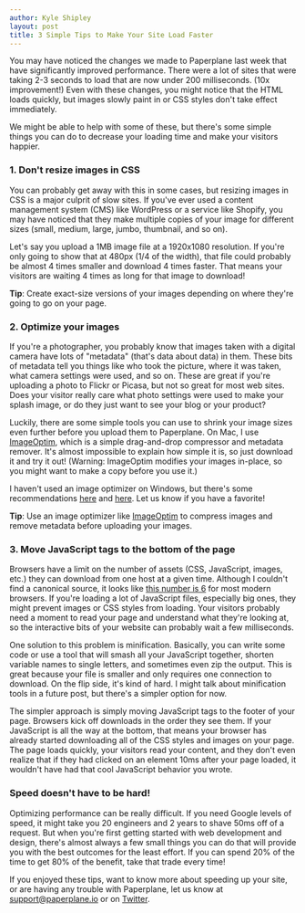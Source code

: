 ```yaml
---
author: Kyle Shipley
layout: post
title: 3 Simple Tips to Make Your Site Load Faster
---
```


You may have noticed the changes we made to Paperplane last week that have significantly improved performance. There were a lot of sites that were taking 2-3 seconds to load that are now under 200 milliseconds. (10x improvement!) Even with these changes, you might notice that the HTML loads quickly, but images slowly paint in or CSS styles don't take effect immediately.

We might be able to help with some of these, but there's some simple things you can do to decrease your loading time and make your visitors happier.

### 1. Don't resize images in CSS

You can probably get away with this in some cases, but resizing images in CSS is a major culprit of slow sites. If you've ever used a content management system (CMS) like WordPress or a service like Shopify, you may have noticed that they make multiple copies of your image for different sizes (small, medium, large, jumbo, thumbnail, and so on).

Let's say you upload a 1MB image file at a 1920x1080 resolution. If you're only going to show that at 480px (1/4 of the width), that file could probably be almost 4 times smaller and download 4 times faster. That means your visitors are waiting 4 times as long for that image to download!

**Tip**: Create exact-size versions of your images depending on where they're going to go on your page.

### 2. Optimize your images

If you're a photographer, you probably know that images taken with a digital camera have lots of "metadata" (that's data about data) in them. These bits of metadata tell you things like who took the picture, where it was taken, what camera settings were used, and so on. These are great if you're uploading a photo to Flickr or Picasa, but not so great for most web sites. Does your visitor really care what photo settings were used to make your splash image, or do they just want to see your blog or your product?

Luckily, there are some simple tools you can use to shrink your image sizes even further before you upload them to Paperplane. On Mac, I use [ImageOptim](http://imageoptim.com/), which is a simple drag-and-drop compressor and metadata remover. It's almost impossible to explain how simple it is, so just download it and try it out! (Warning: ImageOptim modifies your images in-place, so you might want to make a copy before you use it.)

I haven't used an image optimizer on Windows, but there's some recommendations [here](http://stackoverflow.com/a/16590999/182584) and [here](http://sixrevisions.com/tools/8-excellent-tools-for-optimizing-your-images/). Let us know if you have a favorite!

**Tip**: Use an image optimizer like [ImageOptim](http://imageoptim.com/) to compress images and remove metadata before uploading your images.

### 3. Move JavaScript tags to the bottom of the page

Browsers have a limit on the number of assets (CSS, JavaScript, images, etc.) they can download from one host at a given time. Although I couldn't find a canonical source, it looks like [this number is 6](http://stackoverflow.com/questions/985431/max-parallel-http-connections-in-a-browser) for most modern browsers. If you're loading a lot of JavaScript files, especially big ones, they might prevent images or CSS styles from loading. Your visitors probably need a moment to read your page and understand what they're looking at, so the interactive bits of your website can probably wait a few milliseconds.

One solution to this problem is minification. Basically, you can write some code or use a tool that will smash all your JavaScript together, shorten variable names to single letters, and sometimes even zip the output. This is great because your file is smaller and only requires one connection to download. On the flip side, it's kind of hard. I might talk about minification tools in a future post, but there's a simpler option for now.

The simpler approach is simply moving JavaScript tags to the footer of your page. Browsers kick off downloads in the order they see them. If your JavaScript is all the way at the bottom, that means your browser has already started downloading all of the CSS styles and images on your page. The page loads quickly, your visitors read your content, and they don't even realize that if they had clicked on an element 10ms after your page loaded, it wouldn't have had that cool JavaScript behavior you wrote.

### Speed doesn't have to be hard!

Optimizing performance can be really difficult. If you need Google levels of speed, it might take you 20 engineers and 2 years to shave 50ms off of a request. But when you're first getting started with web development and design, there's almost always a few small things you can do that will provide you with the best outcomes for the least effort. If you can spend 20% of the time to get 80% of the benefit, take that trade every time!

If you enjoyed these tips, want to know more about speeding up your site, or are having any trouble with Paperplane, let us know at [support@paperplane.io](mailto:support@paperplane.io) or on [Twitter](https://twitter.com/paperplaneio).